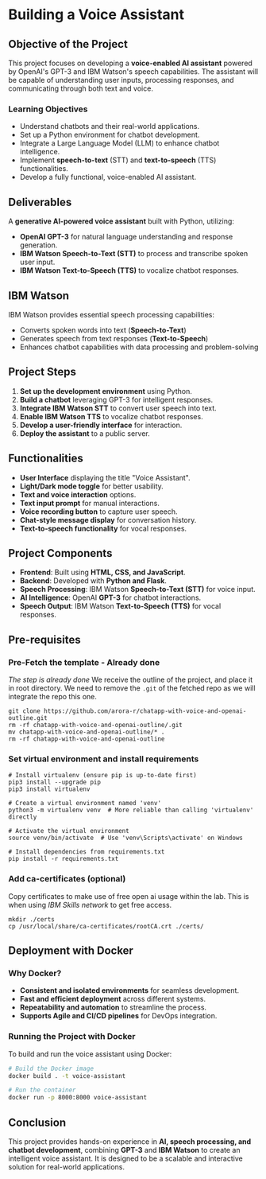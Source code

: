 # Building a Voice Assistant

## Objective of the Project

This project focuses on developing a **voice-enabled AI assistant** powered by OpenAI's GPT-3 and IBM Watson's speech capabilities. The assistant will be capable of understanding user inputs, processing responses, and communicating through both text and voice.

### Learning Objectives

- Understand chatbots and their real-world applications.
- Set up a Python environment for chatbot development.
- Integrate a Large Language Model (LLM) to enhance chatbot intelligence.
- Implement **speech-to-text** (STT) and **text-to-speech** (TTS) functionalities.
- Develop a fully functional, voice-enabled AI assistant.

## Deliverables

A **generative AI-powered voice assistant** built with Python, utilizing:

- **OpenAI GPT-3** for natural language understanding and response generation.
- **IBM Watson Speech-to-Text (STT)** to process and transcribe spoken user input.
- **IBM Watson Text-to-Speech (TTS)** to vocalize chatbot responses.

## IBM Watson

IBM Watson provides essential speech processing capabilities:

- Converts spoken words into text (**Speech-to-Text**)
- Generates speech from text responses (**Text-to-Speech**)
- Enhances chatbot capabilities with data processing and problem-solving

## Project Steps

1. **Set up the development environment** using Python.
2. **Build a chatbot** leveraging GPT-3 for intelligent responses.
3. **Integrate IBM Watson STT** to convert user speech into text.
4. **Enable IBM Watson TTS** to vocalize chatbot responses.
5. **Develop a user-friendly interface** for interaction.
6. **Deploy the assistant** to a public server.

## Functionalities

- **User Interface** displaying the title "Voice Assistant".
- **Light/Dark mode toggle** for better usability.
- **Text and voice interaction** options.
- **Text input prompt** for manual interactions.
- **Voice recording button** to capture user speech.
- **Chat-style message display** for conversation history.
- **Text-to-speech functionality** for vocal responses.

## Project Components

- **Frontend**: Built using **HTML, CSS, and JavaScript**.
- **Backend**: Developed with **Python and Flask**.
- **Speech Processing**: IBM Watson **Speech-to-Text (STT)** for voice input.
- **AI Intelligence**: OpenAI **GPT-3** for chatbot interactions.
- **Speech Output**: IBM Watson **Text-to-Speech (TTS)** for vocal responses.


## Pre-requisites

### Pre-Fetch the template - Already done

*The step is already done*
We receive the outline of the project, and place it in root directory.
We need to remove the `.git` of the fetched repo as we will integrate the repo this one.
```shell
git clone https://github.com/arora-r/chatapp-with-voice-and-openai-outline.git
rm -rf chatapp-with-voice-and-openai-outline/.git
mv chatapp-with-voice-and-openai-outline/* .
rm -rf chatapp-with-voice-and-openai-outline
```

### Set virtual environment and install requirements

```shell
# Install virtualenv (ensure pip is up-to-date first)
pip3 install --upgrade pip
pip3 install virtualenv

# Create a virtual environment named 'venv'
python3 -m virtualenv venv  # More reliable than calling 'virtualenv' directly

# Activate the virtual environment
source venv/bin/activate  # Use 'venv\Scripts\activate' on Windows

# Install dependencies from requirements.txt
pip install -r requirements.txt
```

### Add ca-certificates (optional)

Copy certificates to make use of free open ai usage within the lab. This is when using *IBM Skills network* to get free access.

```shell
mkdir ./certs
cp /usr/local/share/ca-certificates/rootCA.crt ./certs/
```





## Deployment with Docker

### Why Docker?

- **Consistent and isolated environments** for seamless development.
- **Fast and efficient deployment** across different systems.
- **Repeatability and automation** to streamline the process.
- **Supports Agile and CI/CD pipelines** for DevOps integration.


### Running the Project with Docker

To build and run the voice assistant using Docker:

```sh
# Build the Docker image
docker build . -t voice-assistant

# Run the container
docker run -p 8000:8000 voice-assistant
```





## Conclusion

This project provides hands-on experience in **AI, speech processing, and chatbot development**, combining **GPT-3** and **IBM Watson** to create an intelligent voice assistant. It is designed to be a scalable and interactive solution for real-world applications.
